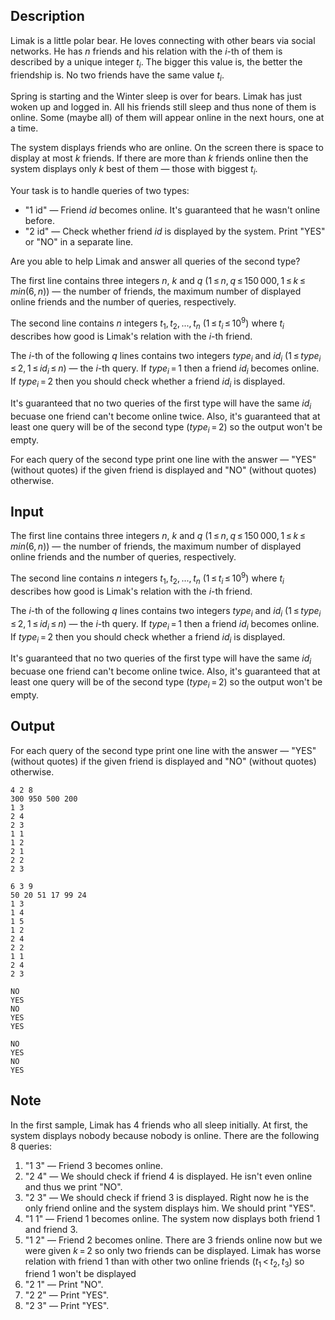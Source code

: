 ## Description

<div><p>Limak is a little polar bear. He loves connecting with other bears via social networks. He has <span class="tex-span"><i>n</i></span> friends and his relation with the <span class="tex-span"><i>i</i></span>-th of them is described by a unique integer <span class="tex-span"><i>t</i><sub class="lower-index"><i>i</i></sub></span>. The bigger this value is, the better the friendship is. No two friends have the same value <span class="tex-span"><i>t</i><sub class="lower-index"><i>i</i></sub></span>.</p><p>Spring is starting and the Winter sleep is over for bears. Limak has just woken up and logged in. All his friends still sleep and thus none of them is online. Some (maybe all) of them will appear online in the next hours, one at a time.</p><p>The system displays friends who are online. On the screen there is space to display at most <span class="tex-span"><i>k</i></span> friends. If there are more than <span class="tex-span"><i>k</i></span> friends online then the system displays only <span class="tex-span"><i>k</i></span> best of them&nbsp;— those with biggest <span class="tex-span"><i>t</i><sub class="lower-index"><i>i</i></sub></span>.</p><p>Your task is to handle queries of two types:</p><ul> <li> "<span class="tex-font-style-tt">1 id</span>"&nbsp;— Friend <span class="tex-span"><i>id</i></span> becomes online. It's guaranteed that he wasn't online before. </li><li> "<span class="tex-font-style-tt">2 id</span>"&nbsp;— Check whether friend <span class="tex-span"><i>id</i></span> is displayed by the system. Print "<span class="tex-font-style-tt">YES</span>" or "<span class="tex-font-style-tt">NO</span>" in a separate line. </li></ul><p>Are you able to help Limak and answer all queries of the second type?</p></div><div class="input-specification"><p>The first line contains three integers <span class="tex-span"><i>n</i></span>, <span class="tex-span"><i>k</i></span> and <span class="tex-span"><i>q</i></span> (<span class="tex-span">1 ≤ <i>n</i>, <i>q</i> ≤ 150 000, 1 ≤ <i>k</i> ≤ <i>min</i>(6, <i>n</i>)</span>)&nbsp;— the number of friends, the maximum number of displayed online friends and the number of queries, respectively.</p><p>The second line contains <span class="tex-span"><i>n</i></span> integers <span class="tex-span"><i>t</i><sub class="lower-index">1</sub>, <i>t</i><sub class="lower-index">2</sub>, ..., <i>t</i><sub class="lower-index"><i>n</i></sub></span> (<span class="tex-span">1 ≤ <i>t</i><sub class="lower-index"><i>i</i></sub> ≤ 10<sup class="upper-index">9</sup></span>) where <span class="tex-span"><i>t</i><sub class="lower-index"><i>i</i></sub></span> describes how good is Limak's relation with the <span class="tex-span"><i>i</i></span>-th friend.</p><p>The <span class="tex-span"><i>i</i></span>-th of the following <span class="tex-span"><i>q</i></span> lines contains two integers <span class="tex-span"><i>type</i><sub class="lower-index"><i>i</i></sub></span> and <span class="tex-span"><i>id</i><sub class="lower-index"><i>i</i></sub></span> (<span class="tex-span">1 ≤ <i>type</i><sub class="lower-index"><i>i</i></sub> ≤ 2, 1 ≤ <i>id</i><sub class="lower-index"><i>i</i></sub> ≤ <i>n</i></span>)&nbsp;— the <span class="tex-span"><i>i</i></span>-th query. If <span class="tex-span"><i>type</i><sub class="lower-index"><i>i</i></sub> = 1</span> then a friend <span class="tex-span"><i>id</i><sub class="lower-index"><i>i</i></sub></span> becomes online. If <span class="tex-span"><i>type</i><sub class="lower-index"><i>i</i></sub> = 2</span> then you should check whether a friend <span class="tex-span"><i>id</i><sub class="lower-index"><i>i</i></sub></span> is displayed.</p><p>It's guaranteed that no two queries of the first type will have the same <span class="tex-span"><i>id</i><sub class="lower-index"><i>i</i></sub></span> becuase one friend can't become online twice. Also, it's guaranteed that at least one query will be of the second type (<span class="tex-span"><i>type</i><sub class="lower-index"><i>i</i></sub> = 2</span>) so the output won't be empty.</p></div><div class="output-specification"><p>For each query of the second type print one line with the answer&nbsp;— "<span class="tex-font-style-tt">YES</span>" (without quotes) if the given friend is displayed and "<span class="tex-font-style-tt">NO</span>" (without quotes) otherwise.</p></div>

## Input

<p>The first line contains three integers <span class="tex-span"><i>n</i></span>, <span class="tex-span"><i>k</i></span> and <span class="tex-span"><i>q</i></span> (<span class="tex-span">1 ≤ <i>n</i>, <i>q</i> ≤ 150 000, 1 ≤ <i>k</i> ≤ <i>min</i>(6, <i>n</i>)</span>)&nbsp;— the number of friends, the maximum number of displayed online friends and the number of queries, respectively.</p><p>The second line contains <span class="tex-span"><i>n</i></span> integers <span class="tex-span"><i>t</i><sub class="lower-index">1</sub>, <i>t</i><sub class="lower-index">2</sub>, ..., <i>t</i><sub class="lower-index"><i>n</i></sub></span> (<span class="tex-span">1 ≤ <i>t</i><sub class="lower-index"><i>i</i></sub> ≤ 10<sup class="upper-index">9</sup></span>) where <span class="tex-span"><i>t</i><sub class="lower-index"><i>i</i></sub></span> describes how good is Limak's relation with the <span class="tex-span"><i>i</i></span>-th friend.</p><p>The <span class="tex-span"><i>i</i></span>-th of the following <span class="tex-span"><i>q</i></span> lines contains two integers <span class="tex-span"><i>type</i><sub class="lower-index"><i>i</i></sub></span> and <span class="tex-span"><i>id</i><sub class="lower-index"><i>i</i></sub></span> (<span class="tex-span">1 ≤ <i>type</i><sub class="lower-index"><i>i</i></sub> ≤ 2, 1 ≤ <i>id</i><sub class="lower-index"><i>i</i></sub> ≤ <i>n</i></span>)&nbsp;— the <span class="tex-span"><i>i</i></span>-th query. If <span class="tex-span"><i>type</i><sub class="lower-index"><i>i</i></sub> = 1</span> then a friend <span class="tex-span"><i>id</i><sub class="lower-index"><i>i</i></sub></span> becomes online. If <span class="tex-span"><i>type</i><sub class="lower-index"><i>i</i></sub> = 2</span> then you should check whether a friend <span class="tex-span"><i>id</i><sub class="lower-index"><i>i</i></sub></span> is displayed.</p><p>It's guaranteed that no two queries of the first type will have the same <span class="tex-span"><i>id</i><sub class="lower-index"><i>i</i></sub></span> becuase one friend can't become online twice. Also, it's guaranteed that at least one query will be of the second type (<span class="tex-span"><i>type</i><sub class="lower-index"><i>i</i></sub> = 2</span>) so the output won't be empty.</p>

## Output

<p>For each query of the second type print one line with the answer&nbsp;— "<span class="tex-font-style-tt">YES</span>" (without quotes) if the given friend is displayed and "<span class="tex-font-style-tt">NO</span>" (without quotes) otherwise.</p>





```input1
4 2 8
300 950 500 200
1 3
2 4
2 3
1 1
1 2
2 1
2 2
2 3

```




```input2
6 3 9
50 20 51 17 99 24
1 3
1 4
1 5
1 2
2 4
2 2
1 1
2 4
2 3

```




```output1
NO
YES
NO
YES
YES

```




```output2
NO
YES
NO
YES

```



## Note

<p>In the first sample, Limak has <span class="tex-span">4</span> friends who all sleep initially. At first, the system displays nobody because nobody is online. There are the following <span class="tex-span">8</span> queries:</p><ol> <li> "<span class="tex-font-style-tt">1 3</span>"&nbsp;— Friend <span class="tex-span">3</span> becomes online. </li><li> "<span class="tex-font-style-tt">2 4</span>"&nbsp;— We should check if friend <span class="tex-span">4</span> is displayed. He isn't even online and thus we print "<span class="tex-font-style-tt">NO</span>". </li><li> "<span class="tex-font-style-tt">2 3</span>"&nbsp;— We should check if friend <span class="tex-span">3</span> is displayed. Right now he is the only friend online and the system displays him. We should print "<span class="tex-font-style-tt">YES</span>". </li><li> "<span class="tex-font-style-tt">1 1</span>"&nbsp;— Friend <span class="tex-span">1</span> becomes online. The system now displays both friend <span class="tex-span">1</span> and friend <span class="tex-span">3</span>. </li><li> "<span class="tex-font-style-tt">1 2</span>"&nbsp;— Friend <span class="tex-span">2</span> becomes online. There are <span class="tex-span">3</span> friends online now but we were given <span class="tex-span"><i>k</i> = 2</span> so only two friends can be displayed. Limak has worse relation with friend <span class="tex-span">1</span> than with other two online friends (<span class="tex-span"><i>t</i><sub class="lower-index">1</sub> &lt; <i>t</i><sub class="lower-index">2</sub>, <i>t</i><sub class="lower-index">3</sub></span>) so friend <span class="tex-span">1</span> won't be displayed </li><li> "<span class="tex-font-style-tt">2 1</span>"&nbsp;— Print "<span class="tex-font-style-tt">NO</span>". </li><li> "<span class="tex-font-style-tt">2 2</span>"&nbsp;— Print "<span class="tex-font-style-tt">YES</span>". </li><li> "<span class="tex-font-style-tt">2 3</span>"&nbsp;— Print "<span class="tex-font-style-tt">YES</span>". </li></ol>
